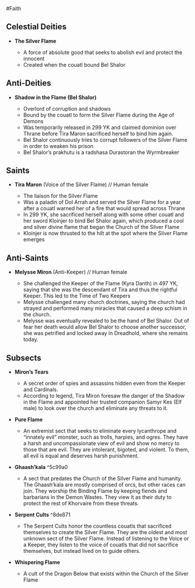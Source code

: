 #Faith
## Celestial Deities

*   **The Silver Flame**

    * A force of absolute good that seeks to abolish evil and protect the innocent
    * Created when the couatl bound Bel Shalor


## Anti-Deities

* **Shadow in the Flame (Bel Shalor)**

    * Overlord of corruption and shadows
    * Bound by the couatl to form the Silver Flame during the Age of Demons
    * Was temporarily released in 299 YK and claimed dominion over Thrane before Tira Maron sacrificed herself to bind him again.
    * Bel Shalor continuously tries to corrupt followers of the Silver Flame in order to weaken his prison
    * Bel Shalor’s prakhutu is a radshasa Durastoran the Wyrmbreaker


## Saints

* **Tira Maron** (Voice of the Silver Flame) // Human female

    * The liaison for the Silver Flame
    * Was a paladin of Dol Arrah and served the Silver Flame for a year after a couatl warned her of a fire that would spread across Thrane
    * In 299 YK, she sacrificed herself along with some other couatl and her sword Kloinjer to bind Bel Shalor again, which produced a cool and silver divine flame that began the Church of the Silver Flame
    * Kloinjer is now thrusted to the hilt at the spot where the Silver Flame emerges


## Anti-Saints

* **Melysse Miron** (Anti-Keeper) // Human female

    * She challenged the Keeper of the Flame (Kyra Danth) in 497 YK, saying that she was the descendant of Tira and thus the rightful Keeper. This led to the Time of Two Keepers
    * Melysse challenged many church doctrines, saying the church had strayed and performed many miracles that caused a deep schism in the church.
    * Melysse was eventually revealed to be the hand of Bel Shalor. Out of fear her death would allow Bel Shalor to choose another successor, she was petrified and locked away in Dreadhold, where she remains today.


## Subsects

* **Miron’s Tears**

    * A secret order of spies and assassins hidden even from the Keeper and Cardinals.
    * According to legend, Tira Miron foresaw the danger of the Shadow in the Flame and appointed her trusted companion Samyr Kes (Elf male) to look over the church and eliminate any threats to it.



* **Pure Flame**

    * An extremist sect that seeks to eliminate every lycanthrope and “innately evil” monster, such as trolls, harpies, and ogres. They have a harsh and uncompassionate view of evil and show no mercy to those that are evil. They are intolerant, bigoted, and violent. To them, all evil is equal and deserves harsh punishment.


* **Ghaash’kala** ^5c99a0

    * A sect that predates the Church of the Silver Flame and humanity. The Ghaash’kala are mostly comprised of orcs, but other races can join. They worship the Binding Flame by keeping fiends and barbarians in the Demon Wastes. They view it as their duty to protect the rest of Khorvaire from these threats.


* **Serpent Cults** ^8de871

    * The Serpent Cults honor the countless couatls that sacrificed themselves to create the Silver Flame. They are the oldest and most unknown sect of the Silver Flame. Instead of listening to the Voice or a Keeper, they listen to the voice of couatls that did not sacrifice themselves, but instead lived on to guide others.


* **Whispering Flame**

    * A cult of the Dragon Below that exists within the Church of the Silver Flame